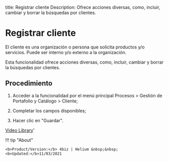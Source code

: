 title: Registrar cliente
Description: Ofrece acciones diversas, como, incluir, cambiar y borrar la búsquedas por clientes.
# Registrar cliente


El cliente es una organización o persona que solicita productos y/o servicios.
Puede ser interno y/o externo a la organización.

Esta funcionalidad ofrece acciones diversas, como, incluir, cambiar y borrar la
búsquedas por clientes.

Procedimiento
-----------------

1.  Acceder a la funcionalidad por el menú principal Procesos \> Gestión de
    Portafolio y Catálogo \> Cliente;

2.  Completar los campos disponibles;

3.  Hacer clic en "Guardar".


<i class='fa fa-youtube-play  fa-2x' style='color:#97ce17;vertical-align: middle;'> </i> [Video Library](https://www.youtube.com/playlist?list=PLB5qK2uzf2ROUXdrTeH-_n6tXmG4oPtoz)'

!!! tip "About"

    <b>Product/Version:</b> 4biz | Helium &nbsp;&nbsp;
    <b>Updated:</b>11/03/2021
